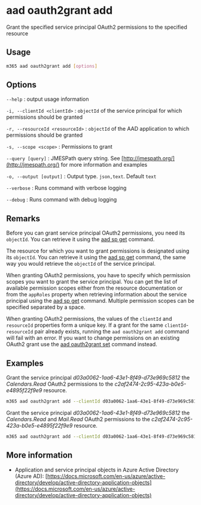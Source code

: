 # aad oauth2grant add

Grant the specified service principal OAuth2 permissions to the specified resource

## Usage

```sh
m365 aad oauth2grant add [options]
```

## Options

`--help`
: output usage information

`-i, --clientId <clientId>`
: `objectId` of the service principal for which permissions should be granted

`-r, --resourceId <resourceId>`
: `objectId` of the AAD application to which permissions should be granted

`-s, --scope <scope>`
: Permissions to grant

`--query [query]`
: JMESPath query string. See [http://jmespath.org/](http://jmespath.org/) for more information and examples

`-o, --output [output]`
: Output type. `json,text`. Default `text`

`--verbose`
: Runs command with verbose logging

`--debug`
: Runs command with debug logging

## Remarks

Before you can grant service principal OAuth2 permissions, you need its `objectId`. You can retrieve it using the [aad sp get](../sp/sp-get.md) command.

The resource for which you want to grant permissions is designated using its `objectId`. You can retrieve it using the [aad sp get](../sp/sp-get.md) command, the same way you would retrieve the `objectId` of the service principal.

When granting OAuth2 permissions, you have to specify which permission scopes you want to grant the service principal. You can get the list of available permission scopes either from the resource documentation or from the `appRoles` property when retrieving information about the service principal using the [aad sp get](../sp/sp-get.md) command. Multiple permission scopes can be specified separated by a space.

When granting OAuth2 permissions, the values of the `clientId` and `resourceId` properties form a unique key. If a grant for the same `clientId`-`resourceId` pair already exists, running the `aad oauth2grant add` command will fail with an error. If you want to change permissions on an existing OAuth2 grant use the [aad oauth2grant set](./oauth2grant-set.md) command instead.

## Examples

Grant the service principal _d03a0062-1aa6-43e1-8f49-d73e969c5812_ the _Calendars.Read_ OAuth2 permissions to the _c2af2474-2c95-423a-b0e5-e4895f22f9e9_ resource.

```sh
m365 aad oauth2grant add --clientId d03a0062-1aa6-43e1-8f49-d73e969c5812 --resourceId c2af2474-2c95-423a-b0e5-e4895f22f9e9 --scope Calendars.Read
```

Grant the service principal _d03a0062-1aa6-43e1-8f49-d73e969c5812_ the _Calendars.Read_ and _Mail.Read_ OAuth2 permissions to the _c2af2474-2c95-423a-b0e5-e4895f22f9e9_ resource.

```sh
m365 aad oauth2grant add --clientId d03a0062-1aa6-43e1-8f49-d73e969c5812 --resourceId c2af2474-2c95-423a-b0e5-e4895f22f9e9 --scope "Calendars.Read Mail.Read"
```

## More information

- Application and service principal objects in Azure Active Directory (Azure AD): [https://docs.microsoft.com/en-us/azure/active-directory/develop/active-directory-application-objects](https://docs.microsoft.com/en-us/azure/active-directory/develop/active-directory-application-objects)